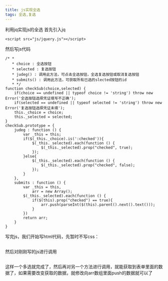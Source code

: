 ```yaml
---
title: js实现全选
tags: 全选,复选
---
```


利用jq实现js的全选
首先引入jq
```
<script src="js/jquery.js"></script>
```

然后写js代码
```
/* *
   * choice : 全选按钮
   * selected : 复选按钮
   * judeg() : 调用此方法，可点击全选按钮，全选复选按钮或取消复选按钮
   * submits() : 调用此方法，可获取所有已选的slected按钮的id
   * */
function checkSub(choice,selected) {
	if(choice == undefined || typeof choice != 'string') throw new Error('全选按钮选择凭证填写不正确');
	if(selected == undefined || typeof selected != 'string') throw new Error('复选按钮选择凭证未填');
	this._choice = choice;
	this._selected = selected;
}
checkSub.prototype = {
	judeg : function () {
		var _this = this;
		if($(_this._choice).is(':checked')){
			$(_this._selected).each(function () {
				$(_this._selected).prop("checked", true);
			});
		}else{
			$(_this._selected).each(function () {
				$(_this._selected).prop("checked", false);
			});
		}
	},
	submits : function () {
		var _this = this,
			arr = new Array();
		$(_this._selected).each(function () {
			if($(this).prop("checked") == true){
				arr.push(parseInt($(this).parent().next().text()));
			}
		})
		return arr;
	}
}
```

写完js，我们开始写html代码，先暂时不写css：
```

```
然后对刚刚写的js进行调用
```

```
这样一个多选就完成了，然后再对另一个方法进行调用，就能获取到表单里面的数据了，如果需要改变获取的数据，就修改向arr数组里面push的数据就可以了